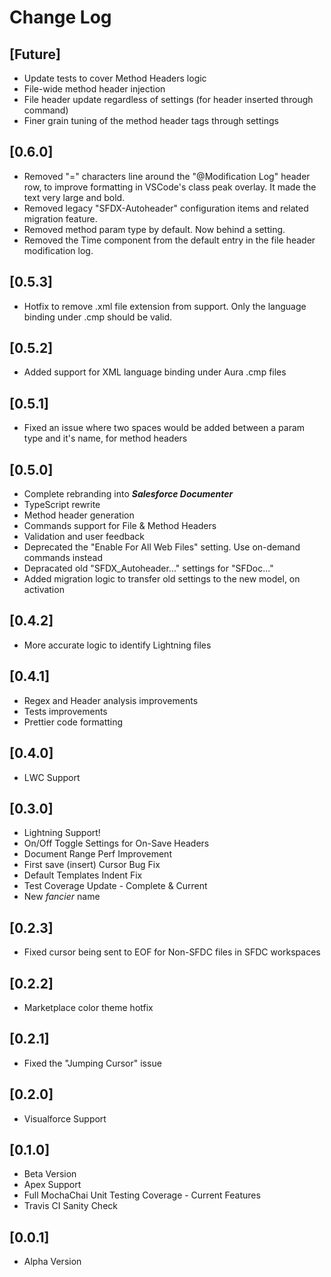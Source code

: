 # Change Log

## [Future]

- Update tests to cover Method Headers logic
- File-wide method header injection
- File header update regardless of settings (for header inserted through command)
- Finer grain tuning of the method header tags through settings

## [0.6.0]

- Removed "=" characters line around the "@Modification Log" header row, to improve formatting in VSCode's class peak overlay. It made the text very large and bold.
- Removed legacy "SFDX-Autoheader" configuration items and related migration feature.
- Removed method param type by default. Now behind a setting.
- Removed the Time component from the default entry in the file header modification log.

## [0.5.3]

- Hotfix to remove .xml file extension from support. Only the language binding under .cmp should be valid.

## [0.5.2]

- Added support for XML language binding under Aura .cmp files

## [0.5.1]

- Fixed an issue where two spaces would be added between a param type and it's name, for method headers

## [0.5.0]

- Complete rebranding into **_Salesforce Documenter_**
- TypeScript rewrite
- Method header generation
- Commands support for File & Method Headers
- Validation and user feedback
- Deprecated the "Enable For All Web Files" setting. Use on-demand commands instead
- Depracated old "SFDX_Autoheader..." settings for "SFDoc..."
- Added migration logic to transfer old settings to the new model, on activation

## [0.4.2]

- More accurate logic to identify Lightning files

## [0.4.1]

- Regex and Header analysis improvements
- Tests improvements
- Prettier code formatting

## [0.4.0]

- LWC Support

## [0.3.0]

- Lightning Support!
- On/Off Toggle Settings for On-Save Headers
- Document Range Perf Improvement
- First save (insert) Cursor Bug Fix
- Default Templates Indent Fix
- Test Coverage Update - Complete & Current
- New _fancier_ name

## [0.2.3]

- Fixed cursor being sent to EOF for Non-SFDC files in SFDC workspaces

## [0.2.2]

- Marketplace color theme hotfix

## [0.2.1]

- Fixed the "Jumping Cursor" issue

## [0.2.0]

- Visualforce Support

## [0.1.0]

- Beta Version
- Apex Support
- Full MochaChai Unit Testing Coverage - Current Features
- Travis CI Sanity Check

## [0.0.1]

- Alpha Version
